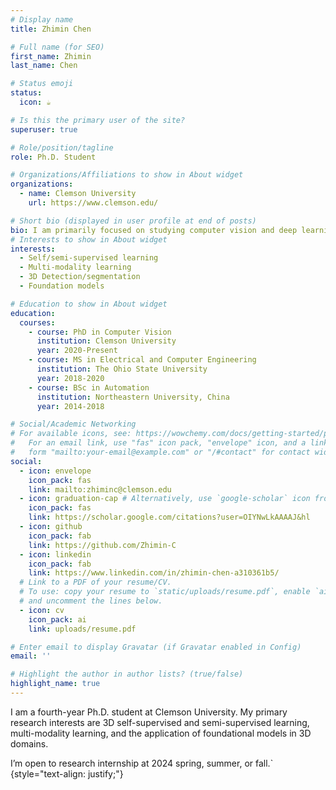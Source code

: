 ```yaml
---
# Display name
title: Zhimin Chen

# Full name (for SEO)
first_name: Zhimin
last_name: Chen

# Status emoji
status:
  icon: ☕️

# Is this the primary user of the site?
superuser: true

# Role/position/tagline
role: Ph.D. Student

# Organizations/Affiliations to show in About widget
organizations:
  - name: Clemson University
    url: https://www.clemson.edu/

# Short bio (displayed in user profile at end of posts)
bio: I am primarily focused on studying computer vision and deep learning, with a particular emphasis on 3D self-supervised learning, 3D semi-supervised learning, multi-modality learning, and exploring the application of foundational models in 3D areas.
# Interests to show in About widget
interests:
  - Self/semi-supervised learning
  - Multi-modality learning
  - 3D Detection/segmentation
  - Foundation models

# Education to show in About widget
education:
  courses:
    - course: PhD in Computer Vision
      institution: Clemson University
      year: 2020-Present
    - course: MS in Electrical and Computer Engineering
      institution: The Ohio State University
      year: 2018-2020
    - course: BSc in Automation
      institution: Northeastern University, China
      year: 2014-2018

# Social/Academic Networking
# For available icons, see: https://wowchemy.com/docs/getting-started/page-builder/#icons
#   For an email link, use "fas" icon pack, "envelope" icon, and a link in the
#   form "mailto:your-email@example.com" or "/#contact" for contact widget.
social:
  - icon: envelope
    icon_pack: fas
    link: mailto:zhiminc@clemson.edu
  - icon: graduation-cap # Alternatively, use `google-scholar` icon from `ai` icon pack
    icon_pack: fas
    link: https://scholar.google.com/citations?user=OIYNwLkAAAAJ&hl
  - icon: github
    icon_pack: fab
    link: https://github.com/Zhimin-C
  - icon: linkedin
    icon_pack: fab
    link: https://www.linkedin.com/in/zhimin-chen-a310361b5/
  # Link to a PDF of your resume/CV.
  # To use: copy your resume to `static/uploads/resume.pdf`, enable `ai` icons in `params.yaml`,
  # and uncomment the lines below.
  - icon: cv
    icon_pack: ai
    link: uploads/resume.pdf

# Enter email to display Gravatar (if Gravatar enabled in Config)
email: ''

# Highlight the author in author lists? (true/false)
highlight_name: true
---
```


I am a fourth-year Ph.D. student at Clemson University. My primary research interests are 3D self-supervised and semi-supervised learning, multi-modality learning, and the application of foundational models in 3D domains. 

I’m open to research internship at 2024 spring, summer, or fall.`
{style="text-align: justify;"}
